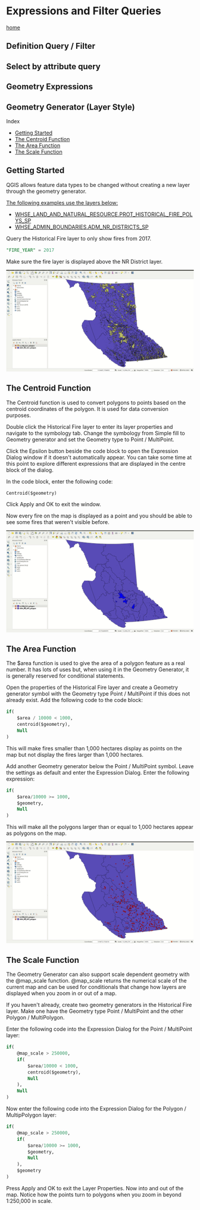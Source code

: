 # Expressions and Filter Queries

[home](../README.md)

## Definition Query / Filter

## Select by attribute query

## Geometry Expressions

## Geometry Generator (Layer Style)

Index
* [Getting Started](#getting-started)
* [The Centroid Function](#the-centroid-function)
* [The Area Function](#the-area-function)
* [The Scale Function](#the-scale-function)



## Getting Started

QGIS allows feature data types to be changed without creating a new layer through the geometry generator.

[The following examples use the layers below:](#adding-data-from-layer-library)
* [WHSE_LAND_AND_NATURAL_RESOURCE.PROT_HISTORICAL_FIRE_POLYS_SP](https://catalogue.data.gov.bc.ca/dataset/fire-perimeters-historical#edc-pow)
* [WHSE_ADMIN_BOUNDARIES.ADM_NR_DISTRICTS_SP](https://catalogue.data.gov.bc.ca/dataset/natural-resource-nr-district#edc-pow)

Query the Historical Fire layer to only show fires from 2017.
```sql
"FIRE_YEAR" = 2017
```
Make sure the fire layer is displayed above the NR District layer.

![Filter the Fire Layer](../images/filterFireLayer.gif "Wow!")

## The Centroid Function
The Centroid function is used to convert polygons to points based on the centroid coordinates of the polygon. It is used for data conversion purposes.

Double click the Historical Fire layer to enter its layer properties and navigate to the symbology tab. Change the symbology from Simple fill to Geometry generator and set the Geometry type to Point / MultiPoint.

Click the Epsilon button beside the code block to open the Expression Dialog window if it doesn't automatically appear. You can take some time at this point to explore different expressions that are displayed in the centre block of the dialog.

In the code block, enter the following code:
```python
Centroid($geometry)
```

Click Apply and OK to exit the window.

Now every fire on the map is displayed as a point and you should be able to see some fires that weren't visible before.

![Using the Centroid function in Geometry Generator](../images/geometryGeneratorPolyToPoint.gif "Wow!")


## The Area Function
The $area function is used to give the area of a polygon feature as a real number. It has lots of uses but, when using it in the Geometry Generator, it is generally reserved for conditional statements.

Open the properties of the Historical Fire layer and create a Geometry generator symbol with the Geometry type Point / MultiPoint if this does not already exist. Add the following code to the code block:

```sql
if(
	$area / 10000 < 1000,
	centroid($geometry),
	Null
)
```

This will make fires smaller than 1,000 hectares display as points on the map but not display the fires larger than 1,000 hectares.

Add another Geometry generator below the Point / MultiPoint symbol. Leave the settings as default and enter the Expression Dialog. Enter the following expression:

```sql
if(
	$area/10000 >= 1000,
	$geometry,
	Null
)
```

This will make all the polygons larger than or equal to 1,000 hectares appear as polygons on the map.

![Using the Area function in Geometry Generator](../images/geometryGeneratorArea.gif "Wow!")

## The Scale Function

The Geometry Generator can also support scale dependent geometry with the @map_scale function. @map_scale returns the numerical scale of the current map and can be used for conditionals that change how layers are displayed when you zoom in or out of a map.

If you haven't already, create two geometry generators in the Historical Fire layer. Make one have the Geometry type Point / MultiPoint and the other Polygon / MultiPolygon.

Enter the following code into the Expression Dialog for the Point / MultiPoint layer:

```sql
if(
	@map_scale > 250000,
	if(
		$area/10000 < 1000,
		centroid($geometry),
		Null
	),
	Null
)
```

Now enter the following code into the Expression Dialog for the Polygon / MultipPolygon layer:

```sql
if(
	@map_scale > 250000,
	if(
		$area/10000 >= 1000,
		$geometry,
		Null
	),
	$geometry
)
```

Press Apply and OK to exit the Layer Properties. Now into and out of the map. Notice how the points turn to polygons when you zoom in beyond 1:250,000 in scale.
